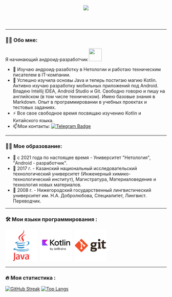 <div id="header" align="center">
  <img src="https://media.giphy.com/media/M9gbBd9nbDrOTu1Mqx/giphy.gif" width="200"/>
</div>
<div id="badges" align="center">
  <img src="https://komarev.com/ghpvc/?username=Atlapaltin&style=flat-square&color=blue" alt=""/>
  <h1>
  </h1> </div>

---

### :woman_technologist: Обо мне:
Я начинающий андроид-разработчик <img src="https://media.giphy.com/media/WUlplcMpOCEmTGBtBW/giphy.gif" width="40" height="40"/>

- :seedling: Изучаю андроид-разаботку в Нетологии и работаю техническим писателем в IT-компании.
- :telescope: Успешно изучила основы Java и теперь постигаю магию Kotlin. Активно изучаю разработку мобильных приложений под Android. Владею Intellij IDEA, Android Studio и Git. Свободно говорю и пишу на английском (в том числе техническом). Имею базовые знания в Markdown. Опыт в программировании в учебных проектах и тестовых заданиях.
- :zap: Все свое свободное время посвящаю изучению Kotlin и Китайского языка.
- :mailbox:Мои контакты: [![Telegram Badge](https://img.shields.io/badge/-Ksu_Dokkr-blue?style=flat&logo=Telegram&logoColor=white)](https://t.me/Ksu_Dokkr)

---

### :woman_technologist: Мое образование:

- :telescope: с 2021 года по настоящее время - Университет "Нетология", "Android - разработчик".
- :telescope: 2017 г. - Казанский национальный исследовательский технологический университет (Инженерный химико-технологический институт), Магистратура, Материаловедение и технология новых материалов.
- :telescope: 2008 г. - Нижегородский государственный лингвистический университет им. Н.А. Добролюбова, Специалитет, Лингвист. Переводчик.
 
---

### :hammer_and_wrench: Мои языки программирования :
<div>
  <img src="https://github.com/devicons/devicon/blob/master/icons/java/java-original-wordmark.svg" title="Java" alt="Java" width="100" height="100"/>&nbsp;
  <img src="https://github.com/devicons/devicon/blob/master/icons/kotlin/kotlin-original-wordmark.svg" title="Kotlin" alt="Kotlin" width="100" height="100"/>&nbsp;
  <img src="https://github.com/devicons/devicon/blob/master/icons/git/git-original-wordmark.svg" title="Git" **alt="Git" width="100" height="100"/>
</div>

---

### :fire: Моя статистика :
[![GitHub Streak](http://github-readme-streak-stats.herokuapp.com?user=Atlapaltin&theme=dark&background=000000)](https://git.io/streak-stats)
[![Top Langs](https://github-readme-stats.vercel.app/api/top-langs/?username=Atlapaltin&layout=compact&theme=vision-friendly-dark)](https://github.com/anuraghazra/github-readme-stats)
